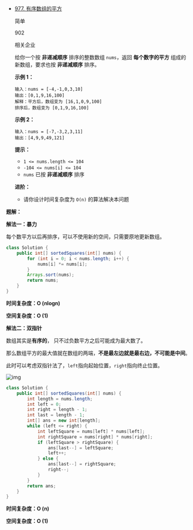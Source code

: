 - [977. 有序数组的平方](https://leetcode.cn/problems/squares-of-a-sorted-array/)

  

  简单

  

  902

  

  

  相关企业

  给你一个按 **非递减顺序** 排序的整数数组 `nums`，返回 **每个数字的平方** 组成的新数组，要求也按 **非递减顺序** 排序。

  

   

  **示例 1：**

  ```
  输入：nums = [-4,-1,0,3,10]
  输出：[0,1,9,16,100]
  解释：平方后，数组变为 [16,1,0,9,100]
  排序后，数组变为 [0,1,9,16,100]
  ```

  **示例 2：**

  ```
  输入：nums = [-7,-3,2,3,11]
  输出：[4,9,9,49,121]
  ```

   

  **提示：**

  - `1 <= nums.length <= 104`
  - `-104 <= nums[i] <= 104`
  - `nums` 已按 **非递减顺序** 排序

   

  **进阶：**

  - 请你设计时间复杂度为 `O(n)` 的算法解决本问题

**题解：**

**解法一：暴力**

每个数平方以后再排序，可以不使用新的空间，只需要原地更新数组。

~~~java
class Solution {
    public int[] sortedSquares(int[] nums) {
        for (int i = 0; i < nums.length; i++) {
            nums[i] *= nums[i];
        }
        Arrays.sort(nums);
        return nums;
    }
}
~~~

**时间复杂度：O (nlogn)**

**空间复杂度：O (1)**

**解法二：双指针**

数组其实是**有序的**， 只不过负数平方之后可能成为最大数了。

那么数组平方的最大值就在数组的两端，**不是最左边就是最右边，不可能是中间**。

此时可以考虑双指针法了，`left`指向起始位置，`right`指向终止位置。

![img](https://camo.githubusercontent.com/3416a4d2775067bebeb7fe40955f4e9a59f6281c050bad8266853ac218b04685/68747470733a2f2f636f64652d7468696e6b696e672e63646e2e626365626f732e636f6d2f676966732f3937372e2545362539432538392545352542412538462545362539352542302545372542422538342545372539412538342545352542392542332545362539362542392e676966)

~~~java
class Solution {
    public int[] sortedSquares(int[] nums) {
        int length = nums.length;
        int left = 0;
        int right = length - 1;
        int last = length - 1;
        int[] ans = new int[length];
        while (left <= right) {
            int leftSquare = nums[left] * nums[left];
            int rightSquare = nums[right] * nums[right];
            if (leftSquare > rightSquare) {
                ans[last--] = leftSquare;
                left++;
            } else {
                ans[last--] = rightSquare;
                right--;
            }
        }
        return ans;
    }
}
~~~

**时间复杂度：O (n)**

**空间复杂度：O (1)**